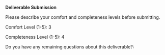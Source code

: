 **Deliverable Submission**

Please describe your comfort and completeness levels before submitting.

Comfort Level (1-5): 3

Completeness Level (1-5): 4

Do you have any remaining questions about this deliverable?:

